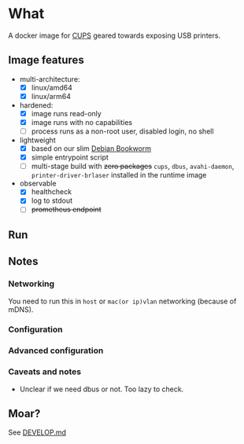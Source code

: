 # What

A docker image for [CUPS](https://www.cups.org/) geared towards exposing USB printers.

## Image features

 * multi-architecture:
   * [x] linux/amd64
   * [x] linux/arm64
 * hardened:
    * [x] image runs read-only
    * [x] image runs with no capabilities
    * [ ] process runs as a non-root user, disabled login, no shell
 * lightweight
    * [x] based on our slim [Debian Bookworm](https://github.com/dubo-dubon-duponey/docker-debian)
    * [x] simple entrypoint script
    * [ ] multi-stage build with ~~zero packages~~ `cups`, `dbus`, `avahi-daemon`, `printer-driver-brlaser` installed in the runtime image
 * observable
    * [x] healthcheck
    * [x] log to stdout
    * [ ] ~~prometheus endpoint~~

## Run


## Notes

### Networking

You need to run this in `host` or `mac(or ip)vlan` networking (because of mDNS).

### Configuration

### Advanced configuration

### Caveats and notes

* Unclear if we need dbus or not. Too lazy to check.

## Moar?

See [DEVELOP.md](DEVELOP.md)
